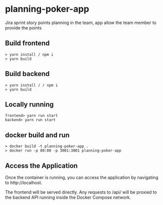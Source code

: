 # planning-poker-app

Jira sprint story points planning in the team, app allow the team member to provide the points

## Build frontend

```
> yarn install / npm i
> yarn build
```

## Build backend

```
> yarn install / / npm i
> yarn build
```

## Locally running

```
frontend> yarn run start
backend> yarn run start
```

## docker build and run

```
> docker build -t planning-poker-app .
> docker run -p 80:80 -p 3001:3001 planning-poker-app

```

## Access the Application

Once the container is running, you can access the application by navigating to http://localhost.

The frontend will be served directly.
Any requests to /api/ will be proxied to the backend API running inside the Docker Compose network.
